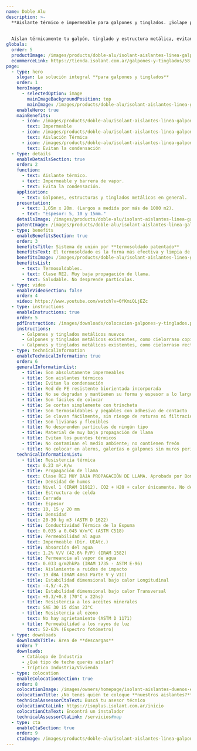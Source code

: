 ```yaml
---
name: Doble Alu
description: >-
  **Aislante térmico e impermeable para galpones y tinglados. ¡Solape para termo soldar patentado!**
  
  
  Aíslan térmicamente tu galpón, tinglado y estructura metálica, evitando el fenómeno de la condensación. Se caracterizan por su fácil instalación y manipuleo, tratándose de un material liviano que no desprende partículas.
globals:
  order: 5
  productImage: /images/products/doble-alu/isolant-aislantes-linea-galpones-y-tinglados-doble-alu-producto-rollo.png
  ecommerceLink: https://tienda.isolant.com.ar/galpones-y-tinglados/58-doble-alu-15.html
page:
  - type: hero
    slogan: La solución integral **para galpones y tinglados**
    order: 1
    heroImage:
      - selectedOption: image
        mainImageBackgroundPosition: top
        mainImage: /images/products/doble-alu/isolant-aislantes-linea-galpones-y-tinglados-doble-alu-imagen-principal.jpg
    enableHero: true
    mainBenefits:
      - icon: /images/products/doble-alu/isolant-aislantes-linea-galpones-y-tinglados-doble-alu-beneficio-1.svg
        text: Impermeable
      - icon: /images/products/doble-alu/isolant-aislantes-linea-galpones-y-tinglados-doble-alu-beneficio-2.svg
        text: Aislación Térmica
      - icon: /images/products/doble-alu/isolant-aislantes-linea-galpones-y-tinglados-doble-alu-beneficio-3.svg
        text: Evitan la condensación
  - type: details
    enableDetailsSection: true
    order: 2
    function:
      - text: Aislante térmico.
      - text: Impermeable y barrera de vapor.
      - text: Evita la condensación.
    application:
      - text: Galpones, estructuras y tinglados metálicos en general.
    presentation:
      - text: 1,05m x 20m. (Largos a medida por más de 1000 m2).
      - text: "Espesor: 5, 10 y 15mm."
    detailsImage: /images/products/doble-alu/isolant-aislantes-linea-galpones-y-tinglados-doble-alu-imagen-detalle.jpg
    patentImage: /images/products/doble-alu/isolant-aislantes-linea-galpones-y-tinglados-doble-alu-patente.png
  - type: benefits
    enableBenefitsSection: true
    order: 3
    benefitsTitle: Sistema de unión por **termosoldado patentado**
    benefitsText: El termosoldado es la forma más efectiva y limpia de efectuar la unión nuetras membranas. Es además un sistema patentado por <strong>ISOLANT S.A.</strong> que evita el uso de cintas o adhesivos de cualquier tipo, facilitando así la colocación y brindando una terminación estética superior. Termosoldando <strong>DOBLE ALU</strong>, se logra una membrana aislante continua en toda su extensión, eliminando la posibilidad de filtraciones, puentes térmicos y goteo por condensación. Para realizar esta unión sólo se necesita una pistola de aire caliente.
    benefitsImage: /images/products/doble-alu/isolant-aislantes-linea-galpones-y-tinglados-doble-alu-beneficio-exclusivo.jpg
    benefitsList:
      - text: Termosoldables.
      - text: Clase RE2. Muy baja propagación de llama.
      - text: Saludable. No desprende partículas.
  - type: video
    enableVideoSection: false
    order: 4
    video: https://www.youtube.com/watch?v=0fKmiQLjEZc
  - type: instructions
    enableInstructions: true
    order: 5
    pdfInstruction: /images/downloads/colocacion-galpones-y-tinglados.pdf
    instructions:
      - Galpones y tinglados metálicos nuevos
      - Galpones y tinglados metálicos existentes, como cielorraso copiando la forma
      - Galpones y tinglados metálicos existentes, como cielorraso recto
  - type: technicalInformation
    enableTechnicalInformation: true
    order: 6
    generalInformationList:
      - title: Son absolutamente impermeables
      - title: Son aislantes térmicos
      - title: Evitan la condensación
      - title: Red de PE resistente biorientada incorporada
      - title: No se degradan y mantienen su forma y espesor a lo largo del tiempo
      - title: Son fáciles de colocar
      - title: Se cortan simplemente con trincheta
      - title: Son termosoldables y pegables con adhesivo de contacto
      - title: Se clavan fácilmente, sin riesgo de roturas ni filtraciones
      - title: Son livianas y flexibles
      - title: No desprenden partículas de ningún tipo
      - title: Material de muy baja propagación de llama
      - title: Evitan los puentes térmicos
      - title: No contaminan el medio ambiente; no contienen freón
      - title: No colocar en aleros, galerías o galpones sin muros perimetrales que protejan de la reflexión indirecta de los rayos UV
    technicalInformationList:
      - title: Resistencia térmica
        text: 0.23 m².K/w
      - title: Propagación de llama
        text: Clase RE2 MUY BAJA PROPAGACIÓN DE LLAMA. Aprobada por Bomberos Argentina.
      - title: Densidad de humos
        text: Nivel 1 (IRAM 11912). CO2 + H20 + calor únicamente. No desprende gases envenenantes.
      - title: Estructura de celda
        text: Cerrada
      - title: Espesor
        text: 10, 15 y 20 mm
      - title: Densidad
        text: 20-30 kg m3 (ASTM D 1622)
      - title: Conductividad Térmica de la Espuma
        text: 0.035 a 0.045 W/m°C (ASTM C518)
      - title: Permeabilidad al agua
        text: Impermeable (Dir. UEAtc.)
      - title: Absorción del agua
        text: 1.2% V/V (42.6% P/P) (IRAM 1582)
      - title: Permeancia al vapor de agua
        text: 0.033 g/m2hkPa (IRAM 1735 - ASTM E-96)
      - title: Aislamiento a ruidos de impacto
        text: 19 dBA (IRAM 4063 Parte V y VII)
      - title: Estabilidad dimensional bajo calor Longitudinal
        text: -4.5/-4.2%
      - title: Estabilidad dimensional bajo calor Transversal
        text: +0.3/+0.8 (70°C x 22hs)
      - title: Resistencia a los aceites minerales
        text: SAE 30 15 días 23°C
      - title: Resistencia al ozono
        text: No hay agrietamiento (ASTM D 1171)
      - title: Permeabilidad a los rayos de luz
        text: 52-63% (Espectro fotómetro)
  - type: downloads  
    downloadsTitle: Área de **descargas**
    order: 7
    downloads:
      - Catálogo de Industria
      - ¿Qué tipo de techo querés aislar?
      - Tríptico Industria/Vivienda
  - type: colocation
    enableColocationSection: true
    order: 8
    colocationImage: /images/owners/homepage/isolant-aislantes-duenos-e-inquilinos-isoplus-colocation.jpg
    colocationTitle: ¿No tenés quién te coloque **nuestros aislantes?**
    technicalAssessorCtaText: Buscá tu asesor técnico
    colocationCtaLink: https://isoplus.isolant.com.ar/inicio
    colocationCtaText: Encontrá un instalador
    technicalAssessorCtaLink: /servicios#map
  - type: cta
    enableCtaSection: true
    order: 9
    ctaImage: /images/products/doble-alu/isolant-aislantes-linea-galpones-y-tinglados-doble-alu-cta.jpg
---
```

